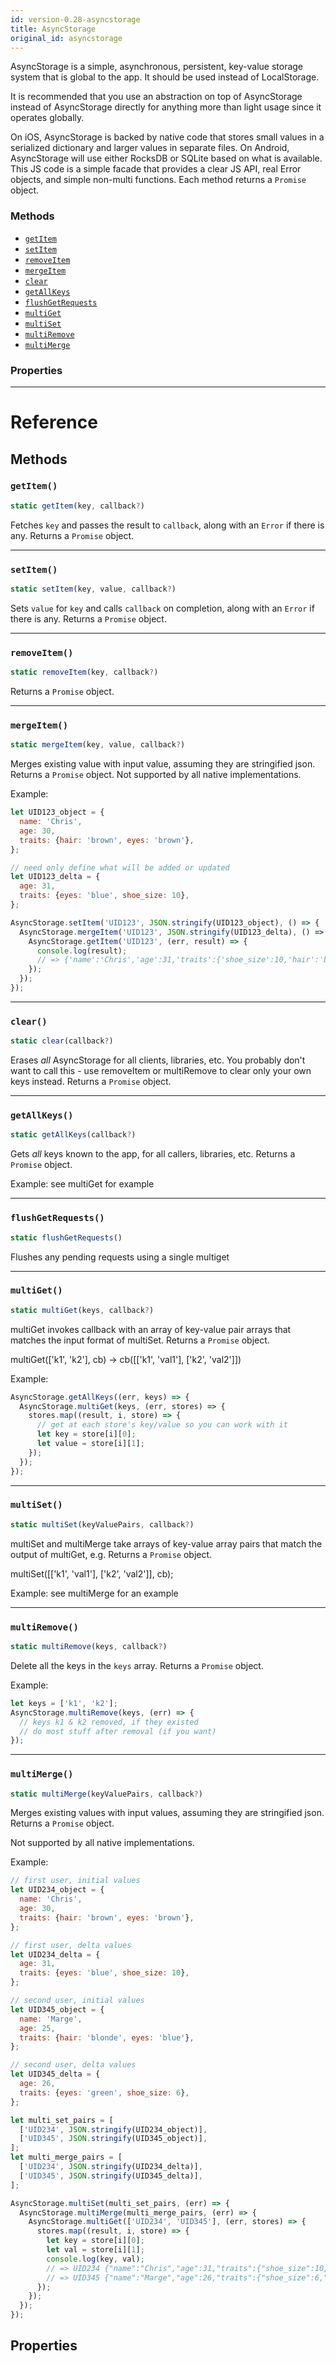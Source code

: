 ```yaml
---
id: version-0.28-asyncstorage
title: AsyncStorage
original_id: asyncstorage
---
```


AsyncStorage is a simple, asynchronous, persistent, key-value storage system that is global to the app. It should be used instead of LocalStorage.

It is recommended that you use an abstraction on top of AsyncStorage instead of AsyncStorage directly for anything more than light usage since it operates globally.

On iOS, AsyncStorage is backed by native code that stores small values in a serialized dictionary and larger values in separate files. On Android, AsyncStorage will use either RocksDB or SQLite based on what is available. This JS code is a simple facade that provides a clear JS API, real Error objects, and simple non-multi functions. Each method returns a `Promise` object.

### Methods

- [`getItem`](asyncstorage.md#getitem)
- [`setItem`](asyncstorage.md#setitem)
- [`removeItem`](asyncstorage.md#removeitem)
- [`mergeItem`](asyncstorage.md#mergeitem)
- [`clear`](asyncstorage.md#clear)
- [`getAllKeys`](asyncstorage.md#getallkeys)
- [`flushGetRequests`](asyncstorage.md#flushgetrequests)
- [`multiGet`](asyncstorage.md#multiget)
- [`multiSet`](asyncstorage.md#multiset)
- [`multiRemove`](asyncstorage.md#multiremove)
- [`multiMerge`](asyncstorage.md#multimerge)

### Properties

---

# Reference

## Methods

### `getItem()`

```javascript
static getItem(key, callback?)
```

Fetches `key` and passes the result to `callback`, along with an `Error` if there is any. Returns a `Promise` object.

---

### `setItem()`

```javascript
static setItem(key, value, callback?)
```

Sets `value` for `key` and calls `callback` on completion, along with an `Error` if there is any. Returns a `Promise` object.

---

### `removeItem()`

```javascript
static removeItem(key, callback?)
```

Returns a `Promise` object.

---

### `mergeItem()`

```javascript
static mergeItem(key, value, callback?)
```

Merges existing value with input value, assuming they are stringified json. Returns a `Promise` object. Not supported by all native implementations.

Example:

```javascript
let UID123_object = {
  name: 'Chris',
  age: 30,
  traits: {hair: 'brown', eyes: 'brown'},
};

// need only define what will be added or updated
let UID123_delta = {
  age: 31,
  traits: {eyes: 'blue', shoe_size: 10},
};

AsyncStorage.setItem('UID123', JSON.stringify(UID123_object), () => {
  AsyncStorage.mergeItem('UID123', JSON.stringify(UID123_delta), () => {
    AsyncStorage.getItem('UID123', (err, result) => {
      console.log(result);
      // => {'name':'Chris','age':31,'traits':{'shoe_size':10,'hair':'brown','eyes':'blue'}}
    });
  });
});
```

---

### `clear()`

```javascript
static clear(callback?)
```

Erases _all_ AsyncStorage for all clients, libraries, etc. You probably don't want to call this - use removeItem or multiRemove to clear only your own keys instead. Returns a `Promise` object.

---

### `getAllKeys()`

```javascript
static getAllKeys(callback?)
```

Gets _all_ keys known to the app, for all callers, libraries, etc. Returns a `Promise` object.

Example: see multiGet for example

---

### `flushGetRequests()`

```javascript
static flushGetRequests()
```

Flushes any pending requests using a single multiget

---

### `multiGet()`

```javascript
static multiGet(keys, callback?)
```

multiGet invokes callback with an array of key-value pair arrays that matches the input format of multiSet. Returns a `Promise` object.

multiGet(['k1', 'k2'], cb) -> cb([['k1', 'val1'], ['k2', 'val2']])

Example:

```javascript
AsyncStorage.getAllKeys((err, keys) => {
  AsyncStorage.multiGet(keys, (err, stores) => {
    stores.map((result, i, store) => {
      // get at each store's key/value so you can work with it
      let key = store[i][0];
      let value = store[i][1];
    });
  });
});
```

---

### `multiSet()`

```javascript
static multiSet(keyValuePairs, callback?)
```

multiSet and multiMerge take arrays of key-value array pairs that match the output of multiGet, e.g. Returns a `Promise` object.

multiSet([['k1', 'val1'], ['k2', 'val2']], cb);

Example: see multiMerge for an example

---

### `multiRemove()`

```javascript
static multiRemove(keys, callback?)
```

Delete all the keys in the `keys` array. Returns a `Promise` object.

Example:

```javascript
let keys = ['k1', 'k2'];
AsyncStorage.multiRemove(keys, (err) => {
  // keys k1 & k2 removed, if they existed
  // do most stuff after removal (if you want)
});
```

---

### `multiMerge()`

```javascript
static multiMerge(keyValuePairs, callback?)
```

Merges existing values with input values, assuming they are stringified json. Returns a `Promise` object.

Not supported by all native implementations.

Example:

```javascript
// first user, initial values
let UID234_object = {
  name: 'Chris',
  age: 30,
  traits: {hair: 'brown', eyes: 'brown'},
};

// first user, delta values
let UID234_delta = {
  age: 31,
  traits: {eyes: 'blue', shoe_size: 10},
};

// second user, initial values
let UID345_object = {
  name: 'Marge',
  age: 25,
  traits: {hair: 'blonde', eyes: 'blue'},
};

// second user, delta values
let UID345_delta = {
  age: 26,
  traits: {eyes: 'green', shoe_size: 6},
};

let multi_set_pairs = [
  ['UID234', JSON.stringify(UID234_object)],
  ['UID345', JSON.stringify(UID345_object)],
];
let multi_merge_pairs = [
  ['UID234', JSON.stringify(UID234_delta)],
  ['UID345', JSON.stringify(UID345_delta)],
];

AsyncStorage.multiSet(multi_set_pairs, (err) => {
  AsyncStorage.multiMerge(multi_merge_pairs, (err) => {
    AsyncStorage.multiGet(['UID234', 'UID345'], (err, stores) => {
      stores.map((result, i, store) => {
        let key = store[i][0];
        let val = store[i][1];
        console.log(key, val);
        // => UID234 {"name":"Chris","age":31,"traits":{"shoe_size":10,"hair":"brown","eyes":"blue"}}
        // => UID345 {"name":"Marge","age":26,"traits":{"shoe_size":6,"hair":"blonde","eyes":"green"}}
      });
    });
  });
});
```

## Properties
